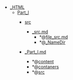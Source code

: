 - <a href = "E:\Node_projects\Node_Way\NBase\_Md\_Index\__Closer\_WEB_API\WHATWG\_HTML\cat._HTML\dir._HTML.md">_HTML</a>
    - <a href = "E:\Node_projects\Node_Way\NBase\_Md\_Index\__Closer\_WEB_API\WHATWG\_HTML\Part_I\cat.Part_I\dir.Part_I.md">Part_I</a>
        - <a href = "E:\Node_projects\Node_Way\NBase\_Md\_Index\__Closer\_WEB_API\WHATWG\_HTML\Part_I\src\cat.src\dir.src.md">src</a>
            - <a href = "E:\Node_projects\Node_Way\NBase\_Md\_Index\__Closer\_WEB_API\WHATWG\_HTML\Part_I\src\_src.md">_src.md</a>
                - *@[file_src.md](file_src.md)
                - *@[_NameDir](NameDir/_NameDir.md)
        
        - <a href = "E:\Node_projects\Node_Way\NBase\_Md\_Index\__Closer\_WEB_API\WHATWG\_HTML\Part_I\_Part_I.md">_Part_I.md</a>
            - *@[content](content/_content.md)
            - *@[contaners](contaners/_contaners.md)
            - *@[src](src/_src.md)
    
